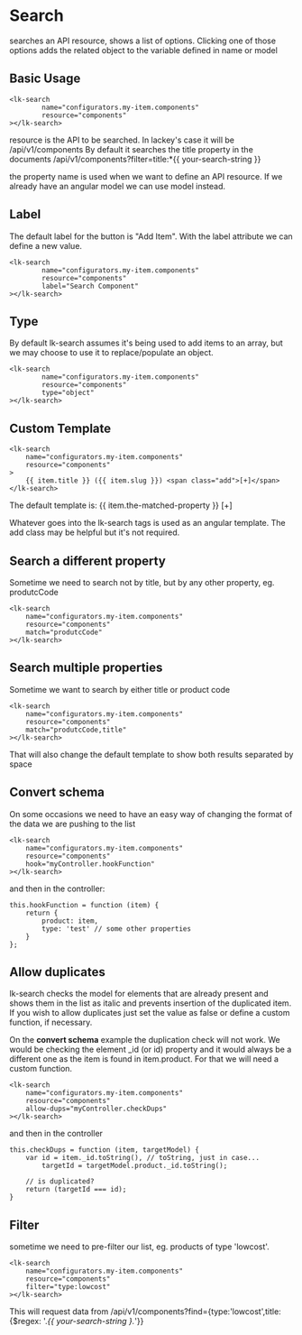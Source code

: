 # Search

searches an API resource, shows a list of options. Clicking one of those options adds the related object to the variable defined in name or model

## Basic Usage

    <lk-search 
            name="configurators.my-item.components" 
            resource="components"
    ></lk-search>

resource is the API to be searched. In lackey's case it will be /api/v1/components
By default it searches the title property in the documents /api/v1/components?filter=title:*{{ your-search-string }}

the property name is used when we want to define an API resource. If we already have an angular model we can use model instead.

## Label

The default label for the button is "Add Item". With the label attribute we can define a new value.

    <lk-search 
            name="configurators.my-item.components" 
            resource="components"
            label="Search Component"
    ></lk-search>

## Type

By default lk-search assumes it's being used to add items to an array, but we may choose to use it to replace/populate an object.

    <lk-search 
            name="configurators.my-item.components" 
            resource="components"
            type="object"
    ></lk-search>


## Custom Template

    <lk-search 
        name="configurators.my-item.components" 
        resource="components"
    >
        {{ item.title }} ({{ item.slug }}) <span class="add">[+]</span> 
    </lk-search>

The default template is:
    {{ item.the-matched-property }} <span class="add">[+]</span>

Whatever goes into the lk-search tags is used as an angular template. The add class may be helpful but it's not required.

## Search a different property

Sometime we need to search not by title, but by any other property, eg. produtcCode

    <lk-search 
        name="configurators.my-item.components" 
        resource="components"
        match="produtcCode"
    ></lk-search>

## Search multiple properties

Sometime we want to search by either title or product code

    <lk-search 
        name="configurators.my-item.components" 
        resource="components"
        match="produtcCode,title"
    ></lk-search>

That will also change the default template to show both results separated by space

## Convert schema
On some occasions we need to have an easy way of changing the format of the data we are pushing to the list

    <lk-search 
        name="configurators.my-item.components" 
        resource="components"
        hook="myController.hookFunction"
    ></lk-search>

and then in the controller:
    
    this.hookFunction = function (item) {
        return {
            product: item,
            type: 'test' // some other properties
        }
    };

## Allow duplicates
lk-search checks the model for elements that are already present and shows them in the list as italic and prevents insertion of the duplicated item. If you wish to allow duplicates just set the value as false or define a custom function, if necessary.

On the **convert schema** example the duplication check will not work. We would be checking the element _id (or id) property and it would always be a different one as the item is found in item.product. For that we will need a custom function.

    <lk-search 
        name="configurators.my-item.components" 
        resource="components"
        allow-dups="myController.checkDups"
    ></lk-search>

and then in the controller

    this.checkDups = function (item, targetModel) {
        var id = item._id.toString(), // toString, just in case... 
            targetId = targetModel.product._id.toString();

        // is duplicated?
        return (targetId === id);
    }

## Filter
sometime we need to pre-filter our list, eg. products of type 'lowcost'.


    <lk-search 
        name="configurators.my-item.components" 
        resource="components"
        filter="type:lowcost"
    ></lk-search>

This will request data from /api/v1/components?find={type:'lowcost',title: {$regex: '.*{{ your-search-string }.*'}}

